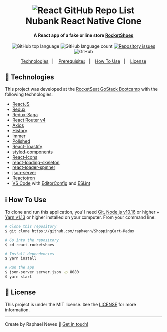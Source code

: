 <h1 align="center">
    <img alt="React GitHub Repo List" src="https://upload-dezcontao.s3.us-east-2.amazonaws.com/shop.png" />
    <br>
    Nubank React Native Clone
</h1>

<h4 align="center">
  A React app of a fake online store <a href="/">RocketShoes</a>
</h4>
<p align="center">
  <img alt="GitHub top language" src="https://img.shields.io/github/languages/top/raphaenn/ShoppingCart-Redux.svg">
  
  <img alt="GitHub language count" src="https://img.shields.io/github/languages/count/raphaenn/ShoppingCart-Redux.svg">
  
  <a href="https://github.com/Raphaenn/ShoppingCart-Redux">
    <img alt="Repository issues" src="https://img.shields.io/github/issues/Raphaenn/ShoppingCart-Redux">
  </a>
  
  <img alt="GitHub" src="https://img.shields.io/github/license/Raphaenn/ShoppingCart-Redux"> 
</p>

<p align="center">
  <a href="#rocket-technologies">Technologies</a>&nbsp;&nbsp;&nbsp;|&nbsp;&nbsp;&nbsp;
  <a href="#warning-prerequisites">Prerequisites</a>&nbsp;&nbsp;&nbsp;|&nbsp;&nbsp;&nbsp;
  <a href="#information_source-how-to-use">How To Use</a>&nbsp;&nbsp;&nbsp;|&nbsp;&nbsp;&nbsp;
  <a href="#memo-license">License</a>
</p>

## :rocket: Technologies

This project was developed at the [RocketSeat GoStack Bootcamp](https://rocketseat.com.br/bootcamp) with the following technologies:

-  [ReactJS](https://reactjs.org/)
-  [Redux](https://redux.js.org/)
-  [Redux-Saga](https://redux-saga.js.org/)
-  [React Router v4](https://github.com/ReactTraining/react-router)
-  [Axios](https://github.com/axios/axios)
-  [History](https://www.npmjs.com/package/history)
-  [Immer](https://github.com/immerjs/immer)
-  [Polished](https://polished.js.org/)
-  [React-Toastify](https://fkhadra.github.io/react-toastify/)
-  [styled-components](https://www.styled-components.com/)
-  [React-Icons](https://react-icons.netlify.com/)
-  [react-loading-skeleton](https://github.com/dvtng/react-loading-skeleton)
-  [react-loader-spinner](https://github.com/mhnpd/react-loader-spinner)
-  [json-server](https://github.com/typicode/json-server)
-  [Reactotron](https://infinite.red/reactotron)
-  [VS Code][vc] with [EditorConfig][vceditconfig] and [ESLint][vceslint]

## :information_source: How To Use

To clone and run this application, you'll need [Git](https://git-scm.com), [Node.js v10.16][nodejs] or higher + [Yarn v1.13][yarn] or higher installed on your computer. From your command line:

```bash
# Clone this repository
$ git clone https://github.com/raphaenn/ShoppingCart-Redux

# Go into the repository
$ cd react-rocketshoes

# Install dependencies
$ yarn install

# Run the app
$ json-server server.json -p 8080
$ yarn start
```

## :memo: License
This project is under the MIT license. See the [LICENSE](https://github.com/raphaenn/ShoppingCart-Redux/blob/master/LICENSE) for more information.

---

Create by Raphael Neves :wave: [Get in touch!](https://www.linkedin.com/in/raphaelnneves/)

[nodejs]: https://nodejs.org/
[yarn]: https://yarnpkg.com/
[vc]: https://code.visualstudio.com/
[vceditconfig]: https://marketplace.visualstudio.com/items?itemName=EditorConfig.EditorConfig
[vceslint]: https://marketplace.visualstudio.com/items?itemName=dbaeumer.vscode-eslint
